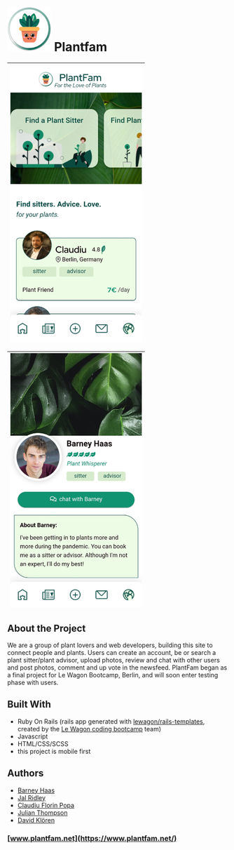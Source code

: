 #  <img src="https://github.com/brednadflex/plantfam/blob/master/app/assets/images/PlantCharacter.png" width="100" /> **Plantfam**

|<img src="https://github.com/brednadflex/plantfam/blob/master/app/assets/images/readme-landing.jpg" width="300" />| 
| ------ |

|<img src="https://github.com/brednadflex/plantfam/blob/master/app/assets/images/readme-profile-1.jpg" width="300" />|
| ------ |

## **About the Project**

We are a group of plant lovers and web developers, building this site to connect people and plants.  Users can create an account, be or search a plant sitter/plant advisor, upload photos, review and chat with other users and post photos, comment and up vote in the newsfeed.  PlantFam began as a final project for Le Wagon Bootcamp, Berlin, and will soon enter testing phase with users.


## **Built With**

* Ruby On Rails (rails app generated with [lewagon/rails-templates](https://github.com/lewagon/rails-templates), created by the [Le Wagon coding bootcamp](https://www.lewagon.com) team)
* Javascript
* HTML/CSS/SCSS
* this project is mobile first


## **Authors**

* [Barney Haas](https://github.com/brednadflex)
* [Jal Ridley](https://github.com/jalridley)
* [Claudiu Florin Popa](https://github.com/Claudiu7672)
* [Julian Thompson](https://github.com/JulianLovesJiuJitsu)
* [David Klören](https://github.com/dkloeren)

### **[www.plantfam.net](https://www.plantfam.net/)**